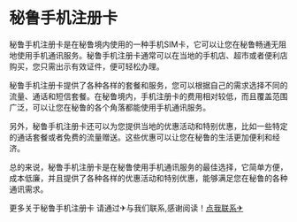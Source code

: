 # 秘鲁手机注册卡

秘鲁手机注册卡是在秘鲁境内使用的一种手机SIM卡，它可以让您在秘鲁畅通无阻地使用手机通讯服务。秘鲁手机注册卡通常可以在当地的手机店、超市或者便利店购买，您只需出示有效证件，便可轻松办理。

秘鲁手机注册卡提供了各种各样的套餐和服务，您可以根据自己的需求选择不同的流量、通话和短信套餐。在秘鲁境内，手机注册卡的费用相对较低，而且覆盖范围广泛，可以让您在秘鲁的各个角落都能使用手机通讯服务。

另外，秘鲁手机注册卡还可以为您提供当地的优惠活动和特别优惠，比如一些特定的通话套餐或者免费的流量赠送。这些优惠可以让您在秘鲁的生活更加便利和经济。

总的来说，秘鲁手机注册卡是在秘鲁使用手机通讯服务的最佳选择，它简单方便，成本低廉，并且提供了各种各样的优惠活动和特别优惠，能够满足您在秘鲁的各种通讯需求。

更多关于秘鲁手机注册卡 请通过✈与我们联系,感谢阅读！[点我联系✈](https://pro.G208.com)